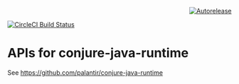 <p align="right">
<a href="https://autorelease.general.dmz.palantir.tech/palantir/conjure-java-runtime-api"><img src="https://img.shields.io/badge/Perform%20an-Autorelease-success.svg" alt="Autorelease"></a>
</p>

[![CircleCI Build Status](https://circleci.com/gh/palantir/conjure-java-runtime-api/tree/develop.svg?style=shield)](https://circleci.com/gh/palantir/conjure-java-runtime-api)

# APIs for conjure-java-runtime

See https://github.com/palantir/conjure-java-runtime
